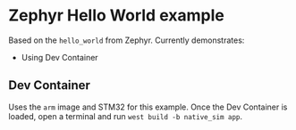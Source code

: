 # Zephyr Hello World example

Based on the `hello_world` from Zephyr. Currently demonstrates:

* Using Dev Container

## Dev Container

Uses the `arm` image and STM32 for this example. Once the Dev Container is loaded, open a terminal and run `west build -b native_sim app`.
